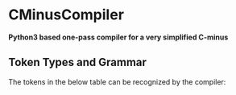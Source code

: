 # CMinusCompiler

**Python3 based one-pass compiler for a very simplified C-minus**

## Token Types and Grammar

The tokens in the below table can be recognized by the compiler: